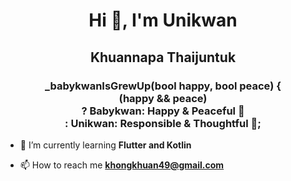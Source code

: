 <h1 align="center">Hi 👋, I'm Unikwan </h1>
<h2 align="center">Khuannapa Thaijuntuk </h2>
<h3 align="center">_babykwanIsGrewUp(bool happy, bool peace) {
        <div>(happy && peace)</div>
        <div>? Babykwan: Happy & Peaceful 🌈</div>
        <div>: Unikwan: Responsible & Thoughtful 💼;</div>
</h3>

- 🌱 I’m currently learning **Flutter and Kotlin**

- 📫 How to reach me **khongkhuan49@gmail.com**

